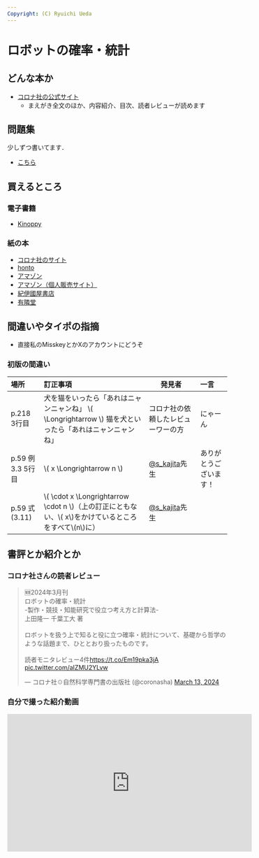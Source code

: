 ```yaml
---
Copyright: (C) Ryuichi Ueda
---
```



# ロボットの確率・統計

## どんな本か

* [コロナ社の公式サイト](https://www.coronasha.co.jp/np/isbn/9784339046878/)
    * まえがき全文のほか、内容紹介、目次、読者レビューが読めます

## 問題集

少しずつ書いてます．

* [こちら](/?page=robot_and_stats_questions)

## 買えるところ

### 電子書籍

* [Kinoppy](https://www.kinokuniya.co.jp/kinoppystore/detail.php?itemId=ID-EK-1754145100)

### 紙の本

* [コロナ社のサイト](https://www.coronasha.co.jp/np/isbn/9784339046878/)
* [honto](https://honto.jp/netstore/pd-book_33121980.html)
* [アマゾン](https://amzn.to/49YYoho)
* [アマゾン（個人販売サイト）](https://www.amazon.co.jp/shop/ryuichiueda)
* [紀伊國屋書店](https://www.kinokuniya.co.jp/f/dsg-01-9784339046878)
* [有隣堂](https://search.yurindo.bscentral.jp/item?sc=210&sc=231&sc=242&sc=250&sc=260&sc=270&sc=280&sc=290&sc=300&sc=310&sc=320&sc=330&sc=340&sc=350&sc=370&sc=380&sc=390&sc=420&sc=430&sc=440&sc=460&sc=480&sc=510&sc=520&sc=530&sc=540&sc=550&sc=560&sc=570&sc=580&sc=620&sc=630&sc=640&sc=660&sc=670&sc=680&ic=9784339046878&sq=0)

## 間違いやタイポの指摘

* 直接私のMisskeyとかXのアカウントにどうぞ

### 初版の間違い

|場所|訂正事項|発見者|一言|
|:---|:-----|------|:-----|
|p.218 3行目|犬を猫をいったら「あれはニャンニャンね」 \\( \Longrightarrow \\) 猫を犬といったら「あれはニャンニャンね」|コロナ社の依頼したレビューワーの方|にゃーん|
|p.59 例3.3 5行目| \\( x \Longrightarrow  n \\) | [@s_kajita](https://x.com/s_kajita)先生 |ありがとうございます！|
|p.59 式(3.11)| \\( \cdot x \Longrightarrow  \cdot n \\)（上の訂正にともない、\\( x\\)をかけているところをすべて\\(n\\)に） | [@s_kajita](https://x.com/s_kajita)先生 ||

## 書評とか紹介とか

### コロナ社さんの読者レビュー


<blockquote class="twitter-tweet"><p lang="ja" dir="ltr">🆕2024年3月刊<br>ロボットの確率・統計<br>-製作・競技・知能研究で役立つ考え方と計算法-<br>上田隆一 千葉工大 著　<br><br>ロボットを扱う上で知ると役に立つ確率・統計について、基礎から哲学のような話題まで、ひととおり扱ったものです。<br><br>読者モニタレビュー4件<a href="https://t.co/Em19pka3jA">https://t.co/Em19pka3jA</a> <a href="https://t.co/aIZMU2YLvw">pic.twitter.com/aIZMU2YLvw</a></p>&mdash; コロナ社☉自然科学専門書の出版社 (@coronasha) <a href="https://twitter.com/coronasha/status/1767709676496720379?ref_src=twsrc%5Etfw">March 13, 2024</a></blockquote> <script async src="https://platform.twitter.com/widgets.js" charset="utf-8"></script>

### 自分で撮った紹介動画

<iframe width="560" height="315" src="https://www.youtube.com/embed/fwxxyeigJfs?si=p1xh_izPm4US1ZvQ" title="YouTube video player" frameborder="0" allow="accelerometer; autoplay; clipboard-write; encrypted-media; gyroscope; picture-in-picture; web-share" allowfullscreen></iframe>
